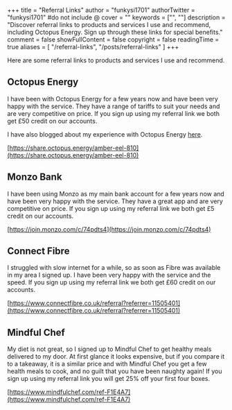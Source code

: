 +++
title = "Referral Links"
author = "funkysi1701"
authorTwitter = "funkysi1701" #do not include @
cover = ""
keywords = ["", ""]
description = "Discover referral links to products and services I use and recommend, including Octopus Energy. Sign up through these links for special benefits."
comment = false
showFullContent = false
copyright = false
readingTime = true
aliases = [
    "/referral-links",
    "/posts/referral-links"
]
+++

Here are some referral links to products and services I use and recommend.

## Octopus Energy

I have been with Octopus Energy for a few years now and have been very happy with the service. They have a range of tariffs to suit your needs and are very competitive on price. If you sign up using my referral link we both get £50 credit on our accounts.

I have also blogged about my experience with Octopus Energy [here](/posts/2021/charting-my-energy-usage-with-the-octopus-energy-api/).

[https://share.octopus.energy/amber-eel-810](https://share.octopus.energy/amber-eel-810)

## Monzo Bank

I have been using Monzo as my main bank account for a few years now and have been very happy with the service. They have a great app and are very competitive on price. If you sign up using my referral link we both get £5 credit on our accounts.

[https://join.monzo.com/c/74pdts4](https://join.monzo.com/c/74pdts4)

## Connect Fibre

I struggled with slow internet for a while, so as soon as Fibre was available in my area I signed up. I have been very happy with the service and the speed. If you sign up using my referral link we both get £60 credit on our accounts. 

[https://www.connectfibre.co.uk/referral?referrer=11505401](https://www.connectfibre.co.uk/referral?referrer=11505401)

## Mindful Chef

My diet is not great, so I signed up to Mindful Chef to get healthy meals delivered to my door. At first glance it looks expensive, but if you compare it to a takeaway, it is a similar price and with Mindful Chef you get a few health meals to cook, and no guilt that you have been naughty again! If you sign up using my referral link you will get 25% off your first four boxes.

[https://www.mindfulchef.com/ref-F1E4A7](https://www.mindfulchef.com/ref-F1E4A7)